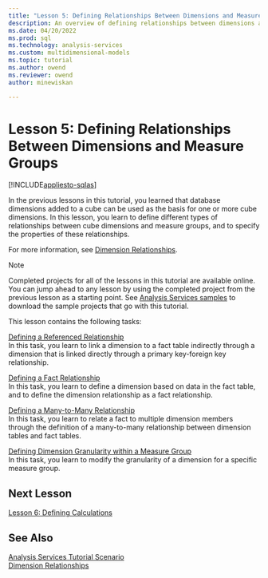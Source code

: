 ```yaml
---
title: "Lesson 5: Defining Relationships Between Dimensions and Measure Groups | Microsoft Docs"
description: An overview of defining relationships between dimensions and measure groups for an Analysis Services project.
ms.date: 04/20/2022
ms.prod: sql
ms.technology: analysis-services
ms.custom: multidimensional-models
ms.topic: tutorial
ms.author: owend
ms.reviewer: owend
author: minewiskan

---
```

# Lesson 5: Defining Relationships Between Dimensions and Measure Groups
[!INCLUDE[appliesto-sqlas](../includes/appliesto-sqlas.md)]

In the previous lessons in this tutorial, you learned that database dimensions added to a cube can be used as the basis for one or more cube dimensions. In this lesson, you learn to define different types of relationships between cube dimensions and measure groups, and to specify the properties of these relationships.  
  
For more information, see [Dimension Relationships](../multidimensional-models-olap-logical-cube-objects/dimension-relationships.md).  
  
> [!NOTE]  
> Completed projects for all of the lessons in this tutorial are available online. You can jump ahead to any lesson by using the completed project from the previous lesson as a starting point. See [Analysis Services samples](../analysis-services-samples.md) to download the sample projects that go with this tutorial.  
  
This lesson contains the following tasks:  
  
[Defining a Referenced Relationship](lesson-5-1-defining-a-referenced-relationship.md)  
In this task, you learn to link a dimension to a fact table indirectly through a dimension that is linked directly through a primary key-foreign key relationship.  
  
[Defining a Fact Relationship](lesson-5-2-defining-a-fact-relationship.md)  
In this task, you learn to define a dimension based on data in the fact table, and to define the dimension relationship as a fact relationship.  
  
[Defining a Many-to-Many Relationship](lesson-5-3-defining-a-many-to-many-relationship.md)  
In this task, you learn to relate a fact to multiple dimension members through the definition of a many-to-many relationship between dimension tables and fact tables.  
  
[Defining Dimension Granularity within a Measure Group](lesson-5-4-defining-dimension-granularity-within-a-measure-group.md)  
In this task, you learn to modify the granularity of a dimension for a specific measure group.  
  
## Next Lesson  
[Lesson 6: Defining Calculations](lesson-6-defining-calculations.md)  
  
## See Also  
[Analysis Services Tutorial Scenario](analysis-services-tutorial-scenario.md)  
[Dimension Relationships](../multidimensional-models-olap-logical-cube-objects/dimension-relationships.md)  
  
  
  
